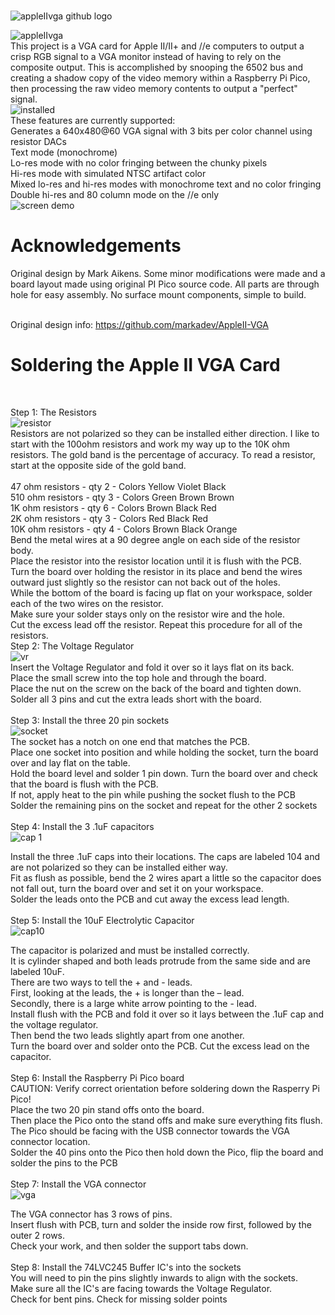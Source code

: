 
<br>![appleIIvga github logo](https://github.com/Retrotink/Apple-II-VGA/assets/121696513/f0ab0489-d28a-4196-acec-dbffe0313f11)
<br>

![appleIIvga](https://github.com/Retrotink/Apple-II-VGA/assets/121696513/6de70c4a-55b0-410c-aaee-c455f300293b)
<br>
This project is a VGA card for Apple II/II+ and //e computers to output a crisp RGB signal to a VGA monitor instead of having to rely on the composite output. This is accomplished by snooping the 6502 bus and creating a shadow copy of the video memory within a Raspberry Pi Pico, then processing the raw video memory contents to output a "perfect" signal. 
<br>
![installed](https://github.com/Retrotink/Apple-II-VGA/assets/121696513/b7b65cbc-0930-425f-b416-7a6d84813e2b)
<br>
These features are currently supported:<br>
Generates a 640x480@60 VGA signal with 3 bits per color channel using resistor DACs<br>
Text mode (monochrome)<br>
Lo-res mode with no color fringing between the chunky pixels<br>
Hi-res mode with simulated NTSC artifact color<br>
Mixed lo-res and hi-res modes with monochrome text and no color fringing<br>
Double hi-res and 80 column mode on the //e only<br>
![screen demo](https://github.com/Retrotink/Apple-II-VGA/assets/121696513/a0ca7209-4e73-4d6d-adb1-44c97370cf58)
<br>

# Acknowledgements

Original design by Mark Aikens. Some minor modifications were made and a board layout made using original PI Pico source code. All parts are through hole for easy assembly. No surface mount components, simple to build.
<br>
<br>

Original design info: https://github.com/markadev/AppleII-VGA

# Soldering the Apple II VGA Card
<br>

Step 1: The Resistors<br>
![resistor](https://github.com/Retrotink/PockeTerm-II/assets/121696513/01a7b73d-7fd2-4fa3-94ff-4ebca1492b9e)
<br>
Resistors are not polarized so they can be installed either direction. I like to start with the 100ohm resistors and work my way up to the 10K ohm resistors. The gold band is the percentage of accuracy. To read a resistor, start at the opposite side of the gold band.<br>
<br>
47 ohm resistors - qty 2 - Colors Yellow Violet Black<br>
510 ohm resistors - qty 3 - Colors Green Brown Brown<br>
1K ohm resistors - qty 6 - Colors Brown Black Red<br>
2K ohm resistors - qty 3 - Colors Red Black Red<br>
10K ohm resistors - qty 4 - Colors Brown Black Orange<br>
Bend the metal wires at a 90 degree angle on each side of the resistor body.<br>
Place the resistor into the resistor location until it is flush with the PCB. <br>
Turn the board over holding the resistor in its place and bend the wires outward just slightly so the resistor can not back out of the holes. <br>
While the bottom of the board is facing up flat on your workspace, solder each of the two wires on the resistor. <br>
Make sure your solder stays only on the resistor wire and the hole. <br>
Cut the excess lead off the resistor. Repeat this procedure for all of the resistors.
<br>
Step 2: The Voltage Regulator<br>
![vr](https://github.com/Retrotink/Apple-II-VGA/assets/121696513/2827283f-cf5f-4677-91dc-9fef570002bb)
<br>
Insert the Voltage Regulator and fold it over so it lays flat on its back.<br>
Place the small screw into the top hole and through the board.<br>
Place the nut on the screw on the back of the board and tighten down.<br>
Solder all 3 pins and cut the extra leads short with the board.<br>
<br>
Step 3: Install the three 20 pin sockets<br>
![socket](https://github.com/Retrotink/Apple-II-VGA/assets/121696513/fdd57e89-5894-406d-9665-edc82d9600fb)<br>
The socket has a notch on one end that matches the PCB.<br>
Place one socket into position and while holding the socket, turn the board over and lay flat on the table.<br>
Hold the board level and solder 1 pin down. Turn the board over and check that the board is flush with the PCB.<br>
If not, apply heat to the pin while pushing the socket flush to the PCB<br>
Solder the remaining pins on the socket and repeat for the other 2 sockets<br>
<br>
Step 4: Install the 3 .1uF capacitors<br>
![cap 1](https://github.com/Retrotink/PockeTerm-II/assets/121696513/b4f1ca5c-9019-4a8d-b8e1-dcfbb06bebc8)

Install the three .1uF caps into their locations. The caps are labeled 104 and are not polarized so they can be installed either way.<br> 
Fit as flush as possible, bend the 2 wires apart a little so the capacitor does not fall out, turn the board over and set it on your workspace. <br>
Solder the leads onto the PCB and cut away the excess lead length.<br>
<br>
Step 5: Install the 10uF Electrolytic Capacitor<br>
![cap10](https://github.com/Retrotink/PockeTerm-II/assets/121696513/c7e23a6e-7e4a-4e91-b1af-82b1a7c92350)

The capacitor is polarized and must be installed correctly. <br>
It is cylinder shaped and both leads protrude from the same side and are labeled 10uF. <br>
There are two ways to tell the + and - leads. <br>
First, looking at the leads, the + is longer than the – lead. <br>
Secondly, there is a large white arrow pointing to the - lead. <br>
Install flush with the PCB and fold it over so it lays between the .1uF cap and the voltage regulator.<br>
Then bend the two leads slightly apart from one another. <br>
Turn the board over and solder onto the PCB. Cut the excess lead on the capacitor.<br>
<br>
Step 6: Install the Raspberry Pi Pico board<br>
CAUTION: Verify correct orientation before soldering down the Rasperry Pi Pico!<br>
Place the two 20 pin stand offs onto the board.<br>
Then place the Pico onto the stand offs and make sure everything fits flush.<br>
The Pico should be facing with the USB connector towards the VGA connector location.<br>
Solder the 40 pins onto the Pico then hold down the Pico, flip the board and solder the pins to the PCB<br>
<br>
Step 7: Install the VGA connector<br>
![vga](https://github.com/Retrotink/PockeTerm-II/assets/121696513/09b62c6e-56cd-4fdc-ab0c-45e3034e3894)

The VGA connector has 3 rows of pins. <br>
Insert flush with PCB, turn and solder the inside row first, followed by the outer 2 rows. <br>
Check your work, and then solder the support tabs down.<br>
<br>
Step 8: Install the 74LVC245 Buffer IC's into the sockets<br>
You will need to pin the pins slightly inwards to align with the sockets.<br>
Make sure all the IC's are facing towards the Voltage Regulator.<br>
Check for bent pins. Check for missing solder points<br>



